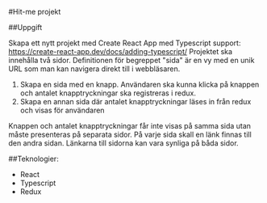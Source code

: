 
#Hit-me projekt

##Uppgift

Skapa ett nytt projekt med Create React App med Typescript support: https://create-react-app.dev/docs/adding-typescript/ Projektet ska innehålla två sidor. Definitionen för begreppet "sida" är en vy med en unik URL som man kan navigera direkt till i webbläsaren.

1. Skapa en sida med en knapp. Användaren ska kunna klicka på knappen och antalet knapptryckningar ska registreras i redux.
2. Skapa en annan sida där antalet knapptryckningar läses in från redux och visas för användaren

Knappen och antalet knapptryckningar får inte visas på samma sida utan måste presenteras på separata sidor. På varje sida skall en länk finnas till den andra sidan. Länkarna till sidorna kan vara synliga på båda sidor.

##Teknologier:

* React
* Typescript
* Redux